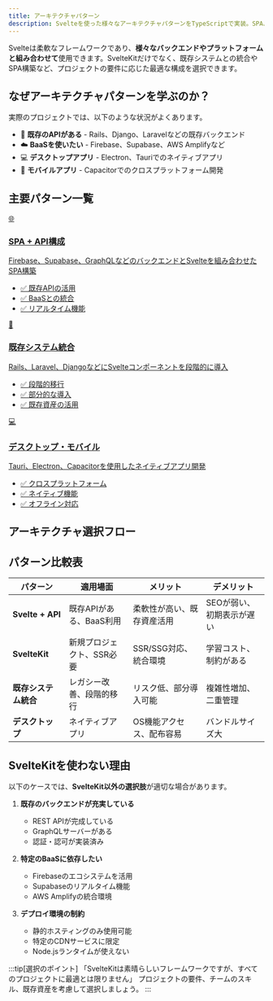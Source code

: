```yaml
---
title: アーキテクチャパターン
description: Svelteを使った様々なアーキテクチャパターンをTypeScriptで実装。SPA、既存システム統合、デスクトップアプリなど実践的な構築方法を解説
---
```


<script>
  import { base } from '$app/paths';
  import Mermaid from '$lib/components/Mermaid.svelte';
  
  const architectureChoice = `flowchart TD
    Start[プロジェクト要件]
    
    Q1{既存バックエンド<br/>があるか？}
    Q2{SSR/SEOが<br/>必要か？}
    Q3{プラットフォーム}
    
    A1[Svelte + API<br/>（SPA構成）]
    A2[SvelteKit<br/>（フルスタック）]
    A3[既存システムに<br/>Svelte統合]
    A4[Tauri/Electron<br/>デスクトップ]
    
    Start --> Q1
    Q1 -->|ない| Q2
    Q1 -->|ある| Q3
    Q2 -->|必要| A2
    Q2 -->|不要| A1
    Q3 -->|Web| A3
    Q3 -->|Desktop| A4
    
    style Start fill:#FF5722,color:#fff
    style A1 fill:#4CAF50,color:#fff
    style A2 fill:#2196F3,color:#fff
    style A3 fill:#FF9800,color:#fff
    style A4 fill:#9C27B0,color:#fff`;
</script>

Svelteは柔軟なフレームワークであり、**様々なバックエンドやプラットフォームと組み合わせて**使用できます。SvelteKitだけでなく、既存システムとの統合やSPA構築など、プロジェクトの要件に応じた最適な構成を選択できます。

## なぜアーキテクチャパターンを学ぶのか？

実際のプロジェクトでは、以下のような状況がよくあります。

- 🏢 **既存のAPIがある** - Rails、Django、Laravelなどの既存バックエンド
- ☁️ **BaaSを使いたい** - Firebase、Supabase、AWS Amplifyなど
- 💻 **デスクトップアプリ** - Electron、Tauriでのネイティブアプリ
- 📱 **モバイルアプリ** - Capacitorでのクロスプラットフォーム開発


## 主要パターン一覧

<div class="grid grid-cols-1 md:grid-cols-2 gap-6 my-8">
  <a href="{base}/svelte/architecture/spa-patterns/" class="flex no-underline group">
    <div class="p-6 border border-gray-200 dark:border-gray-700 rounded-lg shadow-md hover:shadow-lg hover:border-orange-400 transition-all">
      <div class="text-3xl mb-3">🌐</div>
      <h3 class="font-bold text-xl mb-3 text-orange-600 dark:text-orange-400">SPA + API構成</h3>
      <p class="text-sm text-gray-700 dark:text-gray-300">
        Firebase、Supabase、GraphQLなどのバックエンドとSvelteを組み合わせたSPA構築
      </p>
      <ul class="text-sm text-gray-600 dark:text-gray-400 mt-3 space-y-1">
        <li>✅ 既存APIの活用</li>
        <li>✅ BaaSとの統合</li>
        <li>✅ リアルタイム機能</li>
      </ul>
    </div>
  </a>

  <a href="{base}/svelte/architecture/hybrid-integration/" class="flex no-underline group">
    <div class="p-6 border border-gray-200 dark:border-gray-700 rounded-lg shadow-md hover:shadow-lg hover:border-orange-400 transition-all">
      <div class="text-3xl mb-3">🔄</div>
      <h3 class="font-bold text-xl mb-3 text-orange-600 dark:text-orange-400">既存システム統合</h3>
      <p class="text-sm text-gray-700 dark:text-gray-300">
        Rails、Laravel、DjangoなどにSvelteコンポーネントを段階的に導入
      </p>
      <ul class="text-sm text-gray-600 dark:text-gray-400 mt-3 space-y-1">
        <li>✅ 段階的移行</li>
        <li>✅ 部分的な導入</li>
        <li>✅ 既存資産の活用</li>
      </ul>
    </div>
  </a>

  <a href="{base}/svelte/architecture/desktop-mobile/" class="flex no-underline group">
    <div class="p-6 border border-gray-200 dark:border-gray-700 rounded-lg shadow-md hover:shadow-lg hover:border-orange-400 transition-all">
      <div class="text-3xl mb-3">💻</div>
      <h3 class="font-bold text-xl mb-3 text-orange-600 dark:text-orange-400">デスクトップ・モバイル</h3>
      <p class="text-sm text-gray-700 dark:text-gray-300">
        Tauri、Electron、Capacitorを使用したネイティブアプリ開発
      </p>
      <ul class="text-sm text-gray-600 dark:text-gray-400 mt-3 space-y-1">
        <li>✅ クロスプラットフォーム</li>
        <li>✅ ネイティブ機能</li>
        <li>✅ オフライン対応</li>
      </ul>
    </div>
  </a>
</div>


## アーキテクチャ選択フロー

<Mermaid diagram={architectureChoice} />


## パターン比較表

| パターン | 適用場面 | メリット | デメリット |
|---------|---------|---------|-----------|
| **Svelte + API** | 既存APIがある、BaaS利用 | 柔軟性が高い、既存資産活用 | SEOが弱い、初期表示が遅い |
| **SvelteKit** | 新規プロジェクト、SSR必要 | SSR/SSG対応、統合環境 | 学習コスト、制約がある |
| **既存システム統合** | レガシー改善、段階的移行 | リスク低、部分導入可能 | 複雑性増加、二重管理 |
| **デスクトップ** | ネイティブアプリ | OS機能アクセス、配布容易 | バンドルサイズ大 |


## SvelteKitを使わない理由

以下のケースでは、**SvelteKit以外の選択肢**が適切な場合があります。

1. **既存のバックエンドが充実している**
   - REST APIが完成している
   - GraphQLサーバーがある
   - 認証・認可が実装済み

2. **特定のBaaSに依存したい**
   - Firebaseのエコシステムを活用
   - Supabaseのリアルタイム機能
   - AWS Amplifyの統合環境

3. **デプロイ環境の制約**
   - 静的ホスティングのみ使用可能
   - 特定のCDNサービスに限定
   - Node.jsランタイムが使えない

:::tip[選択のポイント]
「SvelteKitは素晴らしいフレームワークですが、すべてのプロジェクトに最適とは限りません」
プロジェクトの要件、チームのスキル、既存資産を考慮して選択しましょう。
:::
